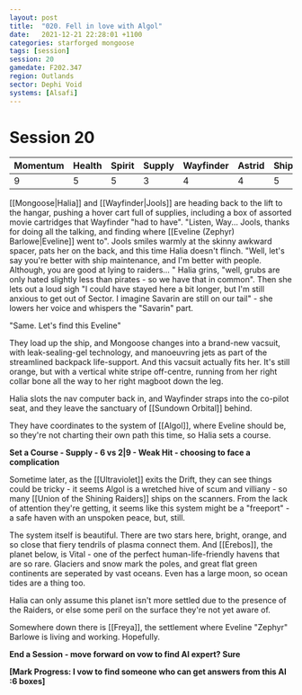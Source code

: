 ```yaml
---
layout: post
title:  "020. Fell in love with Algol"
date:   2021-12-21 22:28:01 +1100
categories: starforged mongoose
tags: [session]
session: 20
gamedate: F202.347
region: Outlands
sector: Dephi Void
systems: [Alsafi]
---
```


# Session 20
Momentum | Health | Spirit | Supply | Wayfinder | Astrid | Ship
---------|--------|--------|--------|-----------|--------|-----
9 | 5 | 5 | 3 | 4 | 4 | 5

[[Mongoose|Halia]] and [[Wayfinder|Jools]] are heading back to the lift to the hangar, pushing a hover cart full of supplies, including a box of assorted movie cartridges that Wayfinder "had to have".
"Listen, Way... Jools, thanks for doing all the talking, and finding where [[Eveline (Zephyr) Barlowe|Eveline]] went to".
Jools smiles warmly at the skinny awkward spacer, pats her on the back, and this time Halia doesn't flinch. "Well, let's say you're better with ship maintenance, and I'm better with people. Although, you are good at lying to raiders... "
Halia grins, "well, grubs are only hated slightly less than pirates - so we have that in common". Then she lets out a loud sigh "I could have stayed here a bit longer, but I'm still anxious to get out of Sector. I imagine Savarin are still on our tail" - she lowers her voice and whispers the "Savarin" part.

"Same. Let's find this Eveline"

They load up the ship, and Mongoose changes into a brand-new vacsuit, with leak-sealing-gel technology, and manoeuvring jets as part of the streamlined backpack life-support. And this vacsuit actually fits her. It's still orange, but with a vertical white stripe off-centre, running from her right collar bone all the way to her right magboot down the leg.

Halia slots the nav computer back in, and Wayfinder straps into the co-pilot seat, and they leave the sanctuary of [[Sundown Orbital]] behind.

They have coordinates to the system of [[Algol]], where Eveline should be, so they're not charting their own path this time, so Halia sets a course.

**Set a Course - Supply - 6 vs 2|9 - Weak Hit - choosing to face a complication**

Sometime later, as the [[Ultraviolet]] exits the Drift, they can see things could be tricky - it seems Algol is a wretched hive of scum and villiany - so many [[Union of the Shining Raiders]] ships on the scanners.  From the lack of attention they're getting, it seems like this system might be a "freeport" - a safe haven with an unspoken peace, but, still.

The system itself is beautiful. There are two stars here, bright, orange, and so close that fiery tendrils of plasma connect them. And [[Erebos]], the planet below, is Vital - one of the perfect human-life-friendly havens that are so rare. Glaciers and snow mark the poles, and great flat green continents are seperated by vast oceans. Even has a large moon, so ocean tides are a thing too.

Halia can only assume this planet isn't more settled due to the presence of the Raiders, or else some peril on the surface they're not yet aware of.

Somewhere down there is [[Freya]], the settlement where Eveline "Zephyr" Barlowe is living and working. Hopefully.

**End a Session - move forward on vow to find AI expert? Sure**

**[Mark Progress: I vow to find someone who can get answers from this AI :6 boxes]**